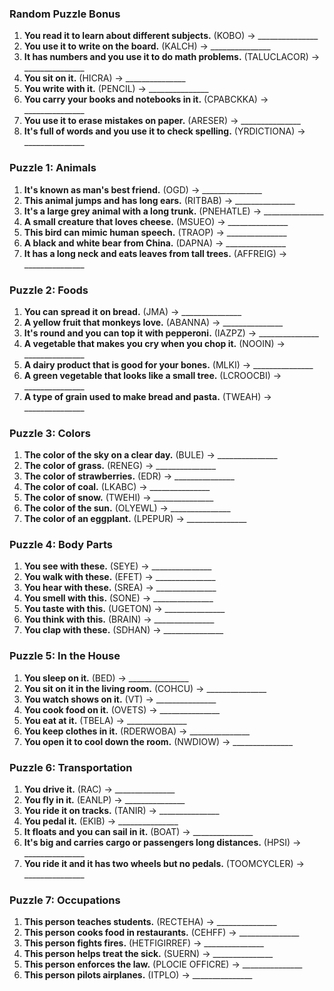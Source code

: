### Random Puzzle Bonus
1. **You read it to learn about different subjects.** (KOBO) -> _______________
2. **You use it to write on the board.** (KALCH) -> _______________
3. **It has numbers and you use it to do math problems.** (TALUCLACOR) -> _______________
4. **You sit on it.** (HICRA) -> _______________
5. **You write with it.** (PENCIL) -> _______________
6. **You carry your books and notebooks in it.** (CPABCKKA) -> _______________
7. **You use it to erase mistakes on paper.** (ARESER) -> _______________
8. **It's full of words and you use it to check spelling.** (YRDICTIONA) -> _______________

### Puzzle 1: Animals
1. **It's known as man's best friend.** (OGD) -> _______________
2. **This animal jumps and has long ears.** (RITBAB) -> _______________
3. **It's a large grey animal with a long trunk.** (PNEHATLE) -> _______________
4. **A small creature that loves cheese.** (MSUEO) -> _______________
5. **This bird can mimic human speech.** (TRAOP) -> _______________
6. **A black and white bear from China.** (DAPNA) -> _______________
7. **It has a long neck and eats leaves from tall trees.** (AFFREIG) -> _______________

### Puzzle 2: Foods
1. **You can spread it on bread.** (JMA) -> _______________
2. **A yellow fruit that monkeys love.** (ABANNA) -> _______________
3. **It's round and you can top it with pepperoni.** (IAZPZ) -> _______________
4. **A vegetable that makes you cry when you chop it.** (NOOIN) -> _______________
5. **A dairy product that is good for your bones.** (MLKI) -> _______________
6. **A green vegetable that looks like a small tree.** (LCROOCBI) -> _______________
7. **A type of grain used to make bread and pasta.** (TWEAH) -> _______________

### Puzzle 3: Colors
1. **The color of the sky on a clear day.** (BULE) -> _______________
2. **The color of grass.** (RENEG) -> _______________
3. **The color of strawberries.** (EDR) -> _______________
4. **The color of coal.** (LKABC) -> _______________
5. **The color of snow.** (TWEHI) -> _______________
6. **The color of the sun.** (OLYEWL) -> _______________
7. **The color of an eggplant.** (LPEPUR) -> _______________

### Puzzle 4: Body Parts
1. **You see with these.** (SEYE) -> _______________
2. **You walk with these.** (EFET) -> _______________
3. **You hear with these.** (SREA) -> _______________
4. **You smell with this.** (SONE) -> _______________
5. **You taste with this.** (UGETON) -> _______________
6. **You think with this.** (BRAIN) -> _______________
7. **You clap with these.** (SDHAN) -> _______________

### Puzzle 5: In the House
1. **You sleep on it.** (BED) -> _______________
2. **You sit on it in the living room.** (COHCU) -> _______________
3. **You watch shows on it.** (VT) -> _______________
4. **You cook food on it.** (OVETS) -> _______________
5. **You eat at it.** (TBELA) -> _______________
6. **You keep clothes in it.** (RDERWOBA) -> _______________
7. **You open it to cool down the room.** (NWDIOW) -> _______________

### Puzzle 6: Transportation
1. **You drive it.** (RAC) -> _______________
2. **You fly in it.** (EANLP) -> _______________
3. **You ride it on tracks.** (TANIR) -> _______________
4. **You pedal it.** (EKIB) -> _______________
5. **It floats and you can sail in it.** (BOAT) -> _______________
6. **It's big and carries cargo or passengers long distances.** (HPSI) -> _______________
7. **You ride it and it has two wheels but no pedals.** (TOOMCYCLER) -> _______________

### Puzzle 7: Occupations
1. **This person teaches students.** (RECTEHA) -> _______________
2. **This person cooks food in restaurants.** (CEHFF) -> _______________
3. **This person fights fires.** (HETFIGIRREF) -> _______________
4. **This person helps treat the sick.** (SUERN) -> _______________
5. **This person enforces the law.** (PLOCIE OFFICRE) -> _______________
6. **This person pilots airplanes.** (ITPLO) -> _______________
